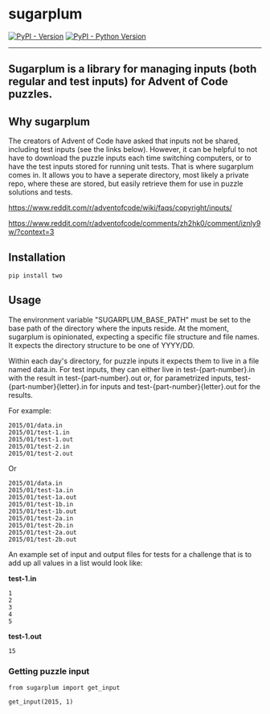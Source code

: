 # sugarplum

[![PyPI - Version](https://img.shields.io/pypi/v/sugarplum.svg)](https://pypi.org/project/sugarplum)
[![PyPI - Python Version](https://img.shields.io/pypi/pyversions/sugarplum.svg)](https://pypi.org/project/sugarplum)

-----

Sugarplum is a library for managing inputs (both regular and test inputs) for Advent of
Code puzzles.
- 

## Why sugarplum

The creators of Advent of Code have asked that inputs not be shared, including test
inputs (see the links below). However, it can be helpful to not have to download
the puzzle inputs each time switching computers, or to have the test inputs stored for
running unit tests. That is where sugarplum comes in. It allows you to have a seperate 
directory, most likely a private repo, where these are stored, but easily retrieve them
for use in puzzle solutions and tests.

https://www.reddit.com/r/adventofcode/wiki/faqs/copyright/inputs/

https://www.reddit.com/r/adventofcode/comments/zh2hk0/comment/iznly9w/?context=3

## Installation

```console
pip install two
```

## Usage

The environment variable "SUGARPLUM_BASE_PATH" must be set to the base path of the 
directory where the inputs reside. At the moment, sugarplum is opinionated, expecting a
specific file structure and file names. It expects the directory structure to be one of
YYYY/DD.

Within each day's directory, for puzzle inputs it expects them to live in a file named 
data.in. For test inputs, they can either live in test-{part-number}.in with the result
in test-{part-number}.out or, for parametrized inputs, test-{part-number}{letter}.in for 
inputs and test-{part-number}{letter}.out for the results.

For example:

    2015/01/data.in
    2015/01/test-1.in
    2015/01/test-1.out
    2015/01/test-2.in
    2015/01/test-2.out

Or

    2015/01/data.in
    2015/01/test-1a.in
    2015/01/test-1a.out
    2015/01/test-1b.in
    2015/01/test-1b.out
    2015/01/test-2a.in
    2015/01/test-2b.in
    2015/01/test-2a.out
    2015/01/test-2b.out

An example set of input and output files for tests for a challenge that is to add up all
values in a list would look like:

**test-1.in**

```
1
2
3
4
5
```

**test-1.out**

```
15
```

### Getting puzzle input

```
from sugarplum import get_input

get_input(2015, 1)
```
